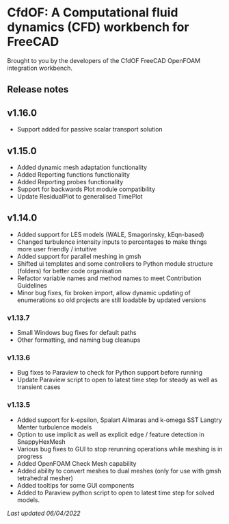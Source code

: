 # CfdOF: A Computational fluid dynamics (CFD) workbench for FreeCAD
Brought to you by the developers of the CfdOF FreeCAD OpenFOAM integration workbench.

## Release notes
## v1.16.0
* Support added for passive scalar transport solution

## v1.15.0
* Added dynamic mesh adaptation functionality
* Added Reporting functions functionality
* Added Reporting probes functionality
* Support for backwards Plot module compatibility
* Update ResidualPlot to generalised TimePlot

## v1.14.0
* Added support for LES models (WALE, Smagorinsky, kEqn-based)
* Changed turbulence intensity inputs to percentages to make things more user friendly / intuitive
* Added support for parallel meshing in gmsh
* Shifted ui templates and some controllers to Python module structure (folders) for better code organisation
* Refactor variable names and method names to meet Contribution Guidelines
* Minor bug fixes, fix broken import, allow dynamic updating of enumerations so old projects are still loadable by updated versions

### v1.13.7
* Small Windows bug fixes for default paths
* Other formatting, and naming bug cleanups

### v1.13.6
* Bug fixes to Paraview to check for Python support before running
* Update Paraview script to open to latest time step for steady as well as transient cases

### v1.13.5
* Added support for k-epsilon, Spalart Allmaras and k-omega SST Langtry Menter turbulence models
* Option to use implicit as well as explicit edge / feature detection in SnappyHexMesh
* Various bug fixes to GUI to stop rerunning operations while meshing is in progress
* Added OpenFOAM Check Mesh capability
* Added ability to convert meshes to dual meshes (only for use with gmsh tetrahedral mesher)
* Added tooltips for some GUI components
* Added to Paraview python script to open to latest time step for solved models.  

_Last updated 06/04/2022_